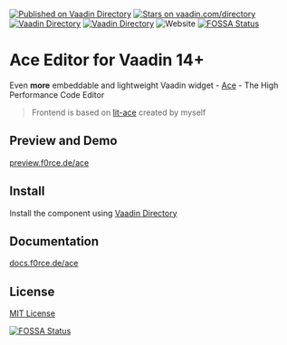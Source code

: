[![Published on Vaadin  Directory](https://img.shields.io/badge/Vaadin%20Directory-published-00b4f0.svg)](https://vaadin.com/directory/component/ace)
[![Stars on vaadin.com/directory](https://img.shields.io/vaadin-directory/star/ace.svg)](https://vaadin.com/directory/component/ace)
[![Vaadin Directory](https://img.shields.io/vaadin-directory/v/ace)](https://vaadin.com/directory/component/ace)
[![Vaadin Directory](https://img.shields.io/vaadin-directory/release-date/ace)](https://vaadin.com/directory/component/ace)
![Website](https://img.shields.io/website?down_message=offline&label=documentation&up_message=online&url=https%3A%2F%2Fdocs.f0rce.de%2Face)
[![FOSSA Status](https://app.fossa.com/api/projects/git%2Bgithub.com%2FF0rce%2Face.svg?type=shield)](https://app.fossa.com/projects/git%2Bgithub.com%2FF0rce%2Face?ref=badge_shield)

# Ace Editor for Vaadin 14+

Even <strong>more</strong> embeddable and lightweight 
Vaadin widget - [Ace](http://ace.c9.io/) - The High Performance Code Editor

> Frontend is based on [lit-ace](https://npmjs.com/package/@f0rce/lit-ace) created by myself 

## Preview and Demo

[preview.f0rce.de/ace](https://preview.f0rce.de/ace)


## Install

Install the component using [Vaadin Directory](https://vaadin.com/directory/component/ace)


## Documentation

[docs.f0rce.de/ace](https://docs.f0rce.de/ace)


## License

[MIT License](https://github.com/F0rce/ace/blob/master/LICENSE)


[![FOSSA Status](https://app.fossa.com/api/projects/git%2Bgithub.com%2FF0rce%2Face.svg?type=large)](https://app.fossa.com/projects/git%2Bgithub.com%2FF0rce%2Face?ref=badge_large)
